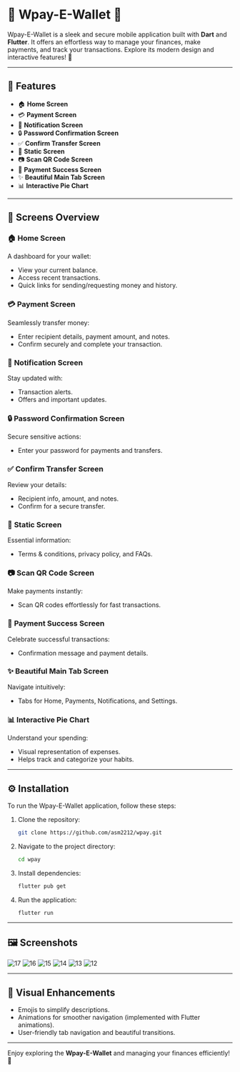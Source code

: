 # 🌟 Wpay-E-Wallet 📱

Wpay-E-Wallet is a sleek and secure mobile application built with **Dart** and **Flutter**. It offers an effortless way to manage your finances, make payments, and track your transactions. Explore its modern design and interactive features! 🚀

---

## 🌟 **Features**

- 🏠 **Home Screen**  
- 💳 **Payment Screen**  
- 🔔 **Notification Screen**  
- 🔒 **Password Confirmation Screen**  
- ✅ **Confirm Transfer Screen**  
- 📄 **Static Screen**  
- 📷 **Scan QR Code Screen**  
- 🎉 **Payment Success Screen**  
- ✨ **Beautiful Main Tab Screen**  
- 📊 **Interactive Pie Chart**  

---

## 📱 **Screens Overview**

### 🏠 **Home Screen**  
A dashboard for your wallet:  
- View your current balance.  
- Access recent transactions.  
- Quick links for sending/requesting money and history.  

### 💳 **Payment Screen**  
Seamlessly transfer money:  
- Enter recipient details, payment amount, and notes.  
- Confirm securely and complete your transaction.

### 🔔 **Notification Screen**  
Stay updated with:  
- Transaction alerts.  
- Offers and important updates.  

### 🔒 **Password Confirmation Screen**  
Secure sensitive actions:  
- Enter your password for payments and transfers.

### ✅ **Confirm Transfer Screen**  
Review your details:  
- Recipient info, amount, and notes.  
- Confirm for a secure transfer.  

### 📄 **Static Screen**  
Essential information:  
- Terms & conditions, privacy policy, and FAQs.  

### 📷 **Scan QR Code Screen**  
Make payments instantly:  
- Scan QR codes effortlessly for fast transactions.

### 🎉 **Payment Success Screen**  
Celebrate successful transactions:  
- Confirmation message and payment details.  

### ✨ **Beautiful Main Tab Screen**  
Navigate intuitively:  
- Tabs for Home, Payments, Notifications, and Settings.  

### 📊 **Interactive Pie Chart**  
Understand your spending:  
- Visual representation of expenses.  
- Helps track and categorize your habits.

---

## ⚙️ **Installation**

To run the Wpay-E-Wallet application, follow these steps:

1. Clone the repository:
   ```bash
   git clone https://github.com/asm2212/wpay.git
   ```

2. Navigate to the project directory:
   ```bash
   cd wpay
   ```

3. Install dependencies:
   ```bash
   flutter pub get
   ```

4. Run the application:
   ```bash
   flutter run
   ```

---

## 🖼️ **Screenshots**
![17](https://github.com/user-attachments/assets/ade5e0fb-12ac-444f-af03-6106436b354a)
![16](https://github.com/user-attachments/assets/938a8457-b672-4c4e-ab48-2f870b68495f)
![15](https://github.com/user-attachments/assets/c8d85e92-9bfa-44ce-b029-e58e6a73e8ea)
![14](https://github.com/user-attachments/assets/bea3ef1f-22c9-4467-a469-3e0003e9fcfc)
![13](https://github.com/user-attachments/assets/45c492c0-e525-4e24-b118-a1555987b0c1)
![12](https://github.com/user-attachments/assets/1158f418-933b-49c2-bfa6-9663eaa55817)


---

## 🎨 **Visual Enhancements**

- Emojis to simplify descriptions.  
- Animations for smoother navigation (implemented with Flutter animations).  
- User-friendly tab navigation and beautiful transitions.

---

Enjoy exploring the **Wpay-E-Wallet** and managing your finances efficiently! 🎉
